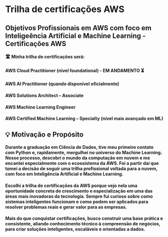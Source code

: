 # Trilha de certificações AWS

## Objetivos Profissionais em AWS com foco em Inteligeência Artificial e Machine Learning - Certificações AWS

#### 🛣️ Minha trilha de certificações será:

#### AWS Cloud Practitioner (nível foundational) - EM ANDAMENTO ⏳

#### AWS AI Practitioner (quando disponível oficialmente)

#### AWS Solutions Architect – Associate

#### AWS Machine Learning Engineer

#### AWS Certified Machine Learning – Specialty (nível mais avançado em ML)

## 💡 Motivação e Propósito

#### Durante a graduação em Ciência de Dados, tive meu primeiro contato com Python e, rapidamente, mergulhei no universo do Machine Learning. Nesse processo, descobri o mundo da computação em nuvem e me encantei especialmente com o ecossistema da AWS. Foi a partir daí que tomei a decisão de seguir uma trilha profissional voltada para a nuvem, com foco em Inteligência Artificial e Machine Learning.
#### Escolhi a trilha de certificações da AWS porque vejo nela uma oportunidade concreta de crescimento e especialização em uma das áreas mais inovadoras da tecnologia. Sempre fui curioso sobre como sistemas inteligentes funcionam e como podem ser aplicados para resolver problemas reais e gerar valor para as empresas.
#### Mais do que conquistar certificações, busco construir uma base prática e consistente, aliando conhecimento técnico à compreensão de negócios, para criar soluções inteligentes, escaláveis e orientadas a dados.
